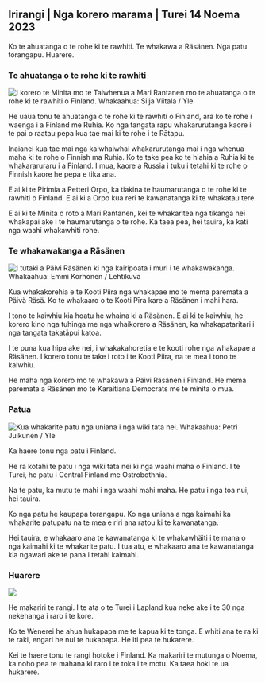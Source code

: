 ## Irirangi \| Nga korero marama \| Turei 14 Noema 2023

Ko te ahuatanga o te rohe ki te rawhiti. Te whakawa a Räsänen. Nga patu torangapu. Huarere.

### Te ahuatanga o te rohe ki te rawhiti

![I korero te Minita mo te Taiwhenua a Mari Rantanen mo te ahuatanga o te rohe ki te rawhiti o Finland. Whakaahua: Silja Viitala / Yle](https://images.cdn.yle.fi/image/upload/c_crop,h_2035,w_3619,x_0,y_102/ar_1.7777777777777777,c_fill,g_faces,h_610/w_pr_205/w_pr_1.q_auto:eco/f_auto/fl_lossy/v1699539222/39-1186974652d2d84065b6)

He uaua tonu te ahuatanga o te rohe ki te rawhiti o Finland, ara ko te rohe i waenga i a Finland me Ruhia. Ko nga tangata rapu whakarurutanga kaore i te pai o raatau pepa kua tae mai ki te rohe i te Rātapu.

Inaianei kua tae mai nga kaiwhaiwhai whakarurutanga mai i nga whenua maha ki te rohe o Finnish ma Ruhia. Ko te take pea ko te hiahia a Ruhia ki te whakararuraru i a Finland. I mua, kaore a Russia i tuku i tetahi ki te rohe o Finnish kaore he pepa e tika ana.

E ai ki te Pirimia a Petteri Orpo, ka tiakina te haumarutanga o te rohe ki te rawhiti o Finland. E ai ki a Orpo kua reri te kawanatanga ki te whakatau tere.

E ai ki te Minita o roto a Mari Rantanen, kei te whakaritea nga tikanga hei whakapai ake i te haumarutanga o te rohe. Ka taea pea, hei tauira, ka kati nga waahi whakawhiti rohe.

### Te whakawakanga a Räsänen

![I tutaki a Päivi Räsänen ki nga kairipoata i muri i te whakawakanga. Whakaahua: Emmi Korhonen / Lehtikuva](https://images.cdn.yle.fi/image/upload/c_crop,h_2874,w_5110,x_10,y_131/ar_1.777777777777777,c_fill,g_faces,h_pr_670.q_auto:eco/f_auto/fl_lossy/v1699970382/39-1200146655334491cf27)

Kua whakakorehia e te Kooti Piira nga whakapae mo te mema paremata a Päivä Räsä. Ko te whakaaro o te Kooti Pīra kare a Räsänen i mahi hara.

I tono te kaiwhiu kia hoatu he whaina ki a Räsänen. E ai ki te kaiwhiu, he korero kino nga tuhinga me nga whaikorero a Räsänen, ka whakapataritari i nga tangata takatāpui katoa.

I te puna kua hipa ake nei, i whakakahoretia e te kooti rohe nga whakapae a Räsänen. I korero tonu te take i roto i te Kooti Piira, na te mea i tono te kaiwhiu.

He maha nga korero mo te whakawa a Päivi Räsänen i Finland. He mema paremata a Räsänen mo te Karaitiana Democrats me te minita o mua.

### Patua

![Kua whakarite patu nga uniana i nga wiki tata nei. Whakaahua: Petri Julkunen / Yle ](https://images.cdn.yle.fi/image/upload/c_crop,h_2268,w_4031,x_0,y_79/ar_1.7777777777777777,c_fill,g_faces,h_670/w_pr_1210.q_auto:eco/f_auto/fl_lossy/v1699516057/39-1197941654c8e0786a42)

Ka haere tonu nga patu i Finland.

He ra kotahi te patu i nga wiki tata nei ki nga waahi maha o Finland. I te Turei, he patu i Central Finland me Ostrobothnia.

Na te patu, ka mutu te mahi i nga waahi mahi maha. He patu i nga toa nui, hei tauira.

Ko nga patu he kaupapa torangapu. Ko nga uniana a nga kaimahi ka whakarite patupatu na te mea e riri ana ratou ki te kawanatanga.

Hei tauira, e whakaaro ana te kawanatanga ki te whakawhäiti i te mana o nga kaimahi ki te whakarite patu. I tua atu, e whakaaro ana te kawanatanga kia ngawari ake te pana i tetahi kaimahi.

### Huarere

![](https://images.cdn.yle.fi/image/upload/c_crop,h_1080,w_1919,x_0,y_0/ar_1.7777777777777777,c_fill,g_faces,h_675,w_1200/dpr_to:ef_auto/fl_lossy/v1699978341/39-120060665539c47bcdf6)

He makariri te rangi. I te ata o te Turei i Lapland kua neke ake i te 30 nga nekehanga i raro i te kore.

Ko te Wenerei he ahua hukapapa me te kapua ki te tonga. E whiti ana te ra ki te raki, engari he nui te hukapapa. He iti pea te hukarere.

Kei te haere tonu te rangi hotoke i Finland. Ka makariri te mutunga o Noema, ka noho pea te mahana ki raro i te toka i te motu. Ka taea hoki te ua hukarere.
